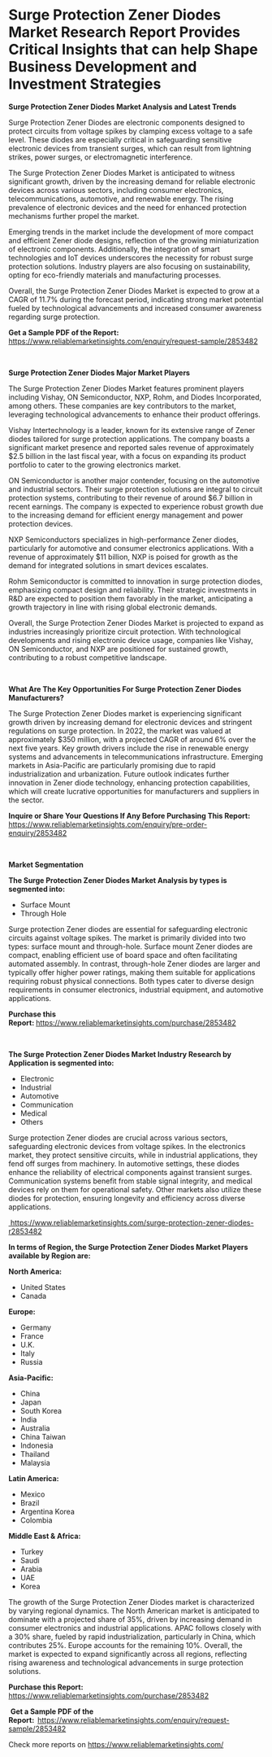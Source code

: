 <p><h1>Surge Protection Zener Diodes Market Research Report Provides Critical Insights that can help Shape Business Development and Investment Strategies</h1></p><p><strong>Surge Protection Zener Diodes Market Analysis and Latest Trends</strong></p>
<p><p>Surge Protection Zener Diodes are electronic components designed to protect circuits from voltage spikes by clamping excess voltage to a safe level. These diodes are especially critical in safeguarding sensitive electronic devices from transient surges, which can result from lightning strikes, power surges, or electromagnetic interference. </p><p>The Surge Protection Zener Diodes Market is anticipated to witness significant growth, driven by the increasing demand for reliable electronic devices across various sectors, including consumer electronics, telecommunications, automotive, and renewable energy. The rising prevalence of electronic devices and the need for enhanced protection mechanisms further propel the market.</p><p>Emerging trends in the market include the development of more compact and efficient Zener diode designs, reflection of the growing miniaturization of electronic components. Additionally, the integration of smart technologies and IoT devices underscores the necessity for robust surge protection solutions. Industry players are also focusing on sustainability, opting for eco-friendly materials and manufacturing processes. </p><p>Overall, the Surge Protection Zener Diodes Market is expected to grow at a CAGR of 11.7% during the forecast period, indicating strong market potential fueled by technological advancements and increased consumer awareness regarding surge protection.</p></p>
<p><strong>Get a Sample PDF of the Report:&nbsp;</strong> <a href="https://www.reliablemarketinsights.com/enquiry/request-sample/2853482?utm_campaign=3264&utm_medium=2&utm_source=Github&utm_content=ia&utm_term=12032025&utm_id=surge-protection-zener-diodes">https://www.reliablemarketinsights.com/enquiry/request-sample/2853482</a></p>
<p>&nbsp;</p>
<p><strong>Surge Protection Zener Diodes Major Market Players</strong></p>
<p><p>The Surge Protection Zener Diodes Market features prominent players including Vishay, ON Semiconductor, NXP, Rohm, and Diodes Incorporated, among others. These companies are key contributors to the market, leveraging technological advancements to enhance their product offerings.</p><p>Vishay Intertechnology is a leader, known for its extensive range of Zener diodes tailored for surge protection applications. The company boasts a significant market presence and reported sales revenue of approximately $2.5 billion in the last fiscal year, with a focus on expanding its product portfolio to cater to the growing electronics market.</p><p>ON Semiconductor is another major contender, focusing on the automotive and industrial sectors. Their surge protection solutions are integral to circuit protection systems, contributing to their revenue of around $6.7 billion in recent earnings. The company is expected to experience robust growth due to the increasing demand for efficient energy management and power protection devices.</p><p>NXP Semiconductors specializes in high-performance Zener diodes, particularly for automotive and consumer electronics applications. With a revenue of approximately $11 billion, NXP is poised for growth as the demand for integrated solutions in smart devices escalates.</p><p>Rohm Semiconductor is committed to innovation in surge protection diodes, emphasizing compact design and reliability. Their strategic investments in R&D are expected to position them favorably in the market, anticipating a growth trajectory in line with rising global electronic demands.</p><p>Overall, the Surge Protection Zener Diodes Market is projected to expand as industries increasingly prioritize circuit protection. With technological developments and rising electronic device usage, companies like Vishay, ON Semiconductor, and NXP are positioned for sustained growth, contributing to a robust competitive landscape.</p></p>
<p>&nbsp;</p>
<p><strong>What Are The Key Opportunities For Surge Protection Zener Diodes Manufacturers?</strong></p>
<p><p>The Surge Protection Zener Diodes market is experiencing significant growth driven by increasing demand for electronic devices and stringent regulations on surge protection. In 2022, the market was valued at approximately $350 million, with a projected CAGR of around 6% over the next five years. Key growth drivers include the rise in renewable energy systems and advancements in telecommunications infrastructure. Emerging markets in Asia-Pacific are particularly promising due to rapid industrialization and urbanization. Future outlook indicates further innovation in Zener diode technology, enhancing protection capabilities, which will create lucrative opportunities for manufacturers and suppliers in the sector.</p></p>
<p><strong>Inquire or Share Your Questions If Any Before Purchasing This Report:</strong> <a href="https://www.reliablemarketinsights.com/enquiry/pre-order-enquiry/2853482?utm_campaign=3264&utm_medium=2&utm_source=Github&utm_content=ia&utm_term=12032025&utm_id=surge-protection-zener-diodes">https://www.reliablemarketinsights.com/enquiry/pre-order-enquiry/2853482</a></p>
<p>&nbsp;</p>
<p><strong>Market Segmentation</strong></p>
<p><strong>The Surge Protection Zener Diodes Market Analysis by types is segmented into:</strong></p>
<p><ul><li>Surface Mount</li><li>Through Hole</li></ul></p>
<p><p>Surge protection Zener diodes are essential for safeguarding electronic circuits against voltage spikes. The market is primarily divided into two types: surface mount and through-hole. Surface mount Zener diodes are compact, enabling efficient use of board space and often facilitating automated assembly. In contrast, through-hole Zener diodes are larger and typically offer higher power ratings, making them suitable for applications requiring robust physical connections. Both types cater to diverse design requirements in consumer electronics, industrial equipment, and automotive applications.</p></p>
<p><strong>Purchase this Report:&nbsp;</strong><a href="https://www.reliablemarketinsights.com/purchase/2853482?utm_campaign=3264&utm_medium=2&utm_source=Github&utm_content=ia&utm_term=12032025&utm_id=surge-protection-zener-diodes">https://www.reliablemarketinsights.com/purchase/2853482</a></p>
<p>&nbsp;</p>
<p><strong>The Surge Protection Zener Diodes Market Industry Research by Application is segmented into:</strong></p>
<p><ul><li>Electronic</li><li>Industrial</li><li>Automotive</li><li>Communication</li><li>Medical</li><li>Others</li></ul></p>
<p><p>Surge protection Zener diodes are crucial across various sectors, safeguarding electronic devices from voltage spikes. In the electronics market, they protect sensitive circuits, while in industrial applications, they fend off surges from machinery. In automotive settings, these diodes enhance the reliability of electrical components against transient surges. Communication systems benefit from stable signal integrity, and medical devices rely on them for operational safety. Other markets also utilize these diodes for protection, ensuring longevity and efficiency across diverse applications.</p></p>
<p><a href="https://www.reliablemarketinsights.com/surge-protection-zener-diodes-r2853482?utm_campaign=3264&utm_medium=2&utm_source=Github&utm_content=ia&utm_term=12032025&utm_id=surge-protection-zener-diodes">&nbsp;https://www.reliablemarketinsights.com/surge-protection-zener-diodes-r2853482</a></p>
<p><strong>In terms of Region, the Surge Protection Zener Diodes Market Players available by Region are:</strong></p>
<p>
    <p> <strong> North America: </strong>
        <ul>
            <li>United States</li>
            <li>Canada</li>
        </ul>
        </p> 
    <p> <strong> Europe: </strong>
        <ul>
            <li>Germany</li>
            <li>France</li>
            <li>U.K.</li>
            <li>Italy</li>
            <li>Russia</li>
        </ul>
        </p> 
    <p> <strong> Asia-Pacific: </strong>
        <ul>
            <li>China</li>
            <li>Japan</li>
            <li>South Korea</li>
            <li>India</li>
            <li>Australia</li>
            <li>China Taiwan</li>
            <li>Indonesia</li>
            <li>Thailand</li>
            <li>Malaysia</li>
        </ul>
        </p> 
    <p> <strong> Latin America: </strong>
        <ul>
            <li>Mexico</li>
            <li>Brazil</li>
            <li>Argentina Korea</li>
            <li>Colombia</li>
        </ul>
        </p> 
    <p> <strong> Middle East & Africa: </strong>
        <ul>
            <li>Turkey</li>
            <li>Saudi</li>
            <li>Arabia</li>
            <li>UAE</li>
            <li>Korea</li>
        </ul>
    </p>
    </p>
<p><p>The growth of the Surge Protection Zener Diodes market is characterized by varying regional dynamics. The North American market is anticipated to dominate with a projected share of 35%, driven by increasing demand in consumer electronics and industrial applications. APAC follows closely with a 30% share, fueled by rapid industrialization, particularly in China, which contributes 25%. Europe accounts for the remaining 10%. Overall, the market is expected to expand significantly across all regions, reflecting rising awareness and technological advancements in surge protection solutions.</p></p>
<p><strong>Purchase this Report: </strong><a href="https://www.reliablemarketinsights.com/purchase/2853482?utm_campaign=3264&utm_medium=2&utm_source=Github&utm_content=ia&utm_term=12032025&utm_id=surge-protection-zener-diodes">https://www.reliablemarketinsights.com/purchase/2853482</a></p>
<p>&nbsp;<strong>Get a Sample PDF of the Report:&nbsp;&nbsp;</strong><a href="https://www.reliablemarketinsights.com/enquiry/request-sample/2853482?utm_campaign=3264&utm_medium=2&utm_source=Github&utm_content=ia&utm_term=12032025&utm_id=surge-protection-zener-diodes">https://www.reliablemarketinsights.com/enquiry/request-sample/2853482</a></p>
<p><strong></strong></p>
<p>Check more reports on <a href="https://www.reliablemarketinsights.com/?utm_campaign=3264&utm_medium=2&utm_source=Github&utm_content=ia&utm_term=12032025&utm_id=surge-protection-zener-diodes">https://www.reliablemarketinsights.com/</a></p>